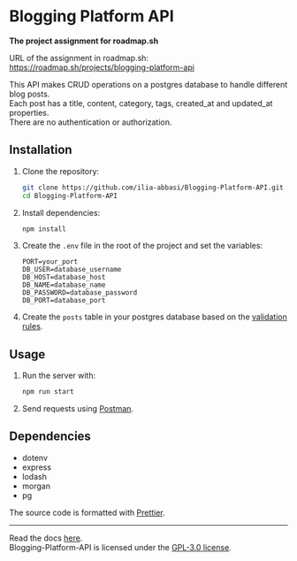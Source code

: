# Blogging Platform API

**The project assignment for roadmap.sh**

URL of the assignment in roadmap.sh:  
https://roadmap.sh/projects/blogging-platform-api

This API makes CRUD operations on a postgres database to handle different blog posts.  
Each post has a title, content, category, tags, created_at and updated_at properties.  
There are no authentication or authorization.

## Installation

1. Clone the repository:

   ```sh
   git clone https://github.com/ilia-abbasi/Blogging-Platform-API.git
   cd Blogging-Platform-API
   ```

2. Install dependencies:

   ```sh
   npm install
   ```

3. Create the `.env` file in the root of the project and set the variables:

   ```env
   PORT=your_port
   DB_USER=database_username
   DB_HOST=database_host
   DB_NAME=database_name
   DB_PASSWORD=database_password
   DB_PORT=database_port
   ```

4. Create the `posts` table in your postgres database based on the [validation rules](https://github.com/ilia-abbasi/Blogging-Platform-API/blob/main/Documentation.md#validation-rules).

## Usage

1. Run the server with:

   ```sh
   npm run start
   ```

2. Send requests using [Postman](https://www.postman.com/).

## Dependencies

- dotenv
- express
- lodash
- morgan
- pg

The source code is formatted with [Prettier](https://prettier.io/).

---

Read the docs [here](https://github.com/ilia-abbasi/Blogging-Platform-API/blob/main/Documentation.md).  
Blogging-Platform-API is licensed under the [GPL-3.0 license](https://github.com/ilia-abbasi/Blogging-Platform-API/blob/main/LICENSE).
